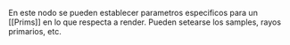 En este nodo se pueden establecer parametros especificos para un [[Prims]] en lo que respecta a render. Pueden setearse los samples, rayos primarios, etc.